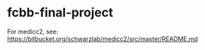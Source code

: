 # fcbb-final-project

For medicc2, see: https://bitbucket.org/schwarzlab/medicc2/src/master/README.md 